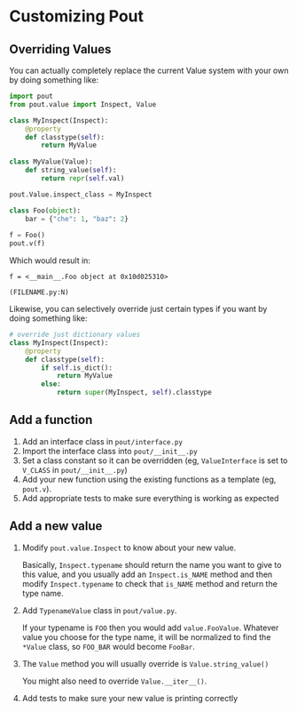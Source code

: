 # Customizing Pout

## Overriding Values

You can actually completely replace the current Value system with your own by doing something like:

```python
import pout
from pout.value import Inspect, Value

class MyInspect(Inspect):
    @property
    def classtype(self):
        return MyValue
        
class MyValue(Value):
    def string_value(self):
        return repr(self.val)

pout.Value.inspect_class = MyInspect

class Foo(object):
    bar = {"che": 1, "baz": 2}
        
f = Foo()
pout.v(f)
```

Which would result in:

```
f = <__main__.Foo object at 0x10d025310>

(FILENAME.py:N)
```

Likewise, you can selectively override just certain types if you want by doing something like:

```python
# override just dictionary values
class MyInspect(Inspect):
    @property
    def classtype(self):
        if self.is_dict():
            return MyValue
        else:
            return super(MyInspect, self).classtype
```


## Add a function

1. Add an interface class in `pout/interface.py`
2. Import the interface class into `pout/__init__.py`
3. Set a class constant so it can be overridden (eg, `ValueInterface` is set to `V_CLASS` in `pout/__init__.py`)
4. Add your new function using the existing functions as a template (eg, `pout.v`).
5. Add appropriate tests to make sure everything is working as expected


## Add a new value

1. Modify `pout.value.Inspect` to know about your new value.

    Basically, `Inspect.typename` should return the name you want to give to this value, and you usually add an `Inspect.is_NAME` method and then modify `Inspect.typename` to check that `is_NAME` method and return the type name.

2. Add `TypenameValue` class in `pout/value.py`.

    If your typename is `FOO` then you would add `value.FooValue`. Whatever value you choose for the type name, it will be normalized to find the `*Value` class, so `FOO_BAR` would become `FooBar`.

3. The `Value` method you will usually override is `Value.string_value()`

    You might also need to override `Value.__iter__()`.

4. Add tests to make sure your new value is printing correctly
